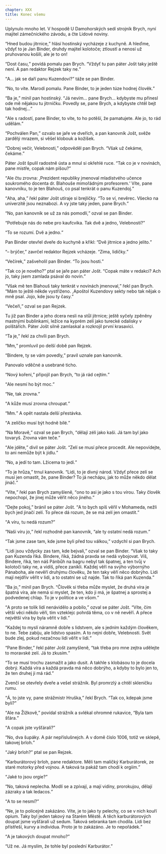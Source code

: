 ```yaml
---
chapter: XXX
title: Konec všemu
---
```


Uplynulo mnoho let.
V hospodě U Damohorských sedí strojník
Brych, nyní majitel zámečnického závodu, a čte Lidové noviny.

<q>Hned budou jitrnice,</q> hlásí hostinský vycházeje z kuchyně.
A hleďme, vždyť to je Jan Binder, druhdy majitel kolotoče; ztloustl a nenosí už pruhovanou košili, ale je to on!

<q>Dost času,</q> povídá pomalu pan Brych.
<q>Vždyť tu pan páter
Jošt taky ještě není.
A pan redaktor Rejzek taky ne.</q>

<q>A… jak se daří panu Kuzendovi?</q>
táže se pan Binder.

<q>No, to víte.
Marodí pomalu.
Pane Binder, to je jeden túze hodnej člověk.</q>

<q>Ba je,</q> mínil pan hostinský.
<q>Já nevím… pane Brych… kdybyste mu přinesl ode mě nějakou tu jitrničku.
Povedly se, pane Brych, a kdybyste chtěl bejt tak hodnej…</q>

<q>Ale s radostí, pane Binder, to víte, to ho potěší, že pamatujete.
Ale jo, to rád udělám.</q>

<q>Pochválen Pan,</q> ozvalo se jaře ve dveřích, a pan kanovník
Jošt, svěže zardělý mrazem, si věšel klobouk a kožíšek.

<q>Dobrej večír, Velebnosti,</q> odpověděl pan Brych.
<q>Však už čekáme, čekáme.</q>

Páter Jošt špulil radostně ústa a mnul si okřehlé ruce.
<q>Tak co je v novinách, pane mistře, copak nám píšou?</q>

<q>Ale čtu zrovna: ,Prezident republiky jmenoval mladistvého učence soukromého docenta dr. Blahouše mimořádným profesorem.‘
Víte, pane kanovníku, to je ten Blahouš, co psal tenkrát o panu Kuzendoj.</q>

<q>Aha, aha,</q> řekl páter Jošt utíraje si brejličky.
<q>To se ví, nevěrec.
Všecko na univerzitě jsou neznabozi.
A vy jste taky jeden, pane Brych.</q>

<q>No, pan kanovník se už za nás pomodlí,</q> ozval se pan Binder.

<q>Potřebuje nás do nebe pro kaufcvika.
Tak dvě a jedno, Velebnosti?</q>

<q>To se rozumí.
Dvě a jedno.</q>

Pan Binder otevřel dveře do kuchyně a křikl:
<q>Dvě jitrnice a jedno jelito.</q>

<q>– brýčer,</q> zavrčel redaktor Rejzek vcházeje.
<q>Zima, lidičky.</q>

<q>Večírek,</q> zašveholil pan Binder.
<q>To jsou hosti.</q>

<q>Tak co je nového?</q>
ptal se jaře pan páter Jošt.
<q>Copak máte v redakci?
Ach jo, taky jsem zamlada psával do novin.</q>

<q>Však mě ten Blahouš taky tenkrát v novinách jmenoval,</q> řekl pan Brych.
<q>Mám to ještě někde vystřiženo. ,Apoštol Kuzendovy sekty nebo tak nějak o mně psal.
Jojo, kde jsou ty časy.</q>

<q>Večeři,</q> ozval se pan Rejzek.

Tu již pan Binder a jeho dcera nesli na stůl jitrnice; ještě syčely zpěněny mastnými bublinkami, ležíce na kyprém zelí jako turecké odalisky v polštářích.
Páter Jošt silně zamlaskal a rozkrojil první krasavici.

<q>Ta je,</q> řekl za chvíli pan Brych.

<q>Mm,</q> promluvil po delší době pan Rejzek.

<q>Bindere, ty se vám povedly,</q> pravil uznale pan kanovník.

Panovalo vděčné a usebrané ticho.

<q>Nový kořeni,</q> připojil pan Brych, <q>to já rád cejtím.</q>

<q>Ale nesmí ho být moc.</q>

<q>Ne, tak zrovna.</q>

<q>A kůže musí zrovna chroupat.</q>

<q>Mm.</q>
A opět nastala delší přestávka.

<q>A zelíčko musí být hodně bílé.</q>

<q>Na Moravě,</q> ozval se pan Brych, <q>dělají zéli jako kaši.
Já tam byl jako tovaryš.
Zrovna vám teče.</q>

<q>Ale jděte,</q> divil se páter Jošt.
<q>Zelí se musí přece procedit.
Ale nepovídejte, to ani nemůže být k jídlu.</q>

<q>No, a jedí to tam.
Lžicema to jedí.</q>

<q>To je hrůza,</q> trnul kanovník.
<q>Lidi, to je divný národ.
Vždyť přece zelí se musí jen omastit, že, pane Binder?
To já nechápu, jak to může někdo dělat jináč.</q>

<q>Víte,</q> řekl pan Brych zamyšleně, <q>ono to asi je jako s tou vírou.
Taky člověk nepochopí, že jinej může věřit něco jiného.</q>

<q>Dejte pokoj,</q> bránil se páter Jošt.
<q>A to bych spíš věřil v
Mohameda, nežli bych jed jinačí zelí.
To přece dá rozum, že se má zelí jen omastit.</q>

<q>A víru, tu nedá rozum?</q>

<q>Naši víru jo,</q> řekl rozhodně pan kanovník, <q>ale ty ostatní nedá rozum.</q>

<q>Tak jsme zase tam, kde jsme byli před tou válkou,</q> vzdychl si pan Brych.

<q>Lidi jsou vždycky zas tam, kde bejvali,</q> ozval se pan Binder.
<q>Však to taky pan Kuzenda říká.
Bindere, říká, žádná pravda se nedá vybojovat.
Víš, Bindere, říká, ten náš Pánbůh na bagru nebyl tak špatnej, a ten tvůj v kolotoči taky ne, a vidíš, přece zanikli.
Každej věří na svýho výbornýho
Pánaboha, ale nevěří druhýmu člověku, že ten taky věří něco dobrýho.
Lidi mají nejdřív věřit v lidi, a to ostatní se už najde.
Tak to říká pan Kuzenda.</q>

<q>Ba jo,</q> mínil pan Brych.
<q>Člověk si třeba může myslet, že druhá víra je špatná víra, ale nemá si myslet, že ten, kdo ji má, je špatnej a sprostej a podvedenej chlap.
To je v politice a ve všom.</q>

<q>A proto se tolik lidí nenávidělo a pobilo,</q> ozval se páter Jošt.
<q>Víte, čím větší věci někdo věří, tím vzteklejc pohrdá těma, co v ně nevěří.
A přece největší víra by byla věřit v lidi.</q>

<q>Každej to myslí náramně dobře s lidstvem, ale s jedním každým člověkem, to ne.
Tebe zabiju, ale lidstvo spasím.
A to nejni dobře, Velebnosti.
Svět bude zlej, pokud nezačnou lidi věřit v lidi.</q>

<q>Pane Binder,</q> řekl páter Jošt zamyšleně, <q>tak třeba pro mne zejtra udělejte to moravské zelí.
Já to zkusím.</q>

<q>To se musí trochu zasmažit a jako dusit.
A takhle s klobásou to je docela dobrý.
Každá víra a každá pravda má něco dobrýho, a kdyby to bylo jen to, že ten druhej ji má rád.</q>

Zvenčí se otevřely dveře a vešel strážník.
Byl promrzlý a chtěl skleničku rumu.

<q>Á, to jste vy, pane strážmistr Hruška,</q> řekl Brych.
<q>Tak co, kdepak jsme byli?</q>

<q>Ale na Žižkově,</q> povídal strážník a svlékal ohromné rukavice, <q>Byla tam šťára.</q>

<q>A copak jste vyšťárali?</q>

<q>No, dva šupáky.
A pár nepříslušnejch.
A v domě číslo 1006, totiž ve sklepě, takovej brloh.</q>

<q>Jaký brloh?</q>
ptal se pan Rejzek.

<q>Karburátorový brloh, pane redaktore.
Měli tam maličký Karburátorek, ze staré motorky před vojnou.
A taková ta pakáž tam chodí k orgiím.</q>

<q>Jaké to jsou orgie?</q>

<q>No, taková neplecha.
Modlí se a zpívají, a mají vidiny, prorokujou, dělají zázraky a tak ledacos.</q>

<q>A to se nesmí?</q>

<q>Ne, je to policejně zakázáno.
Víte, je to jako ty pelechy, co se v nich kouří opium.
Taky byl jeden takový na Starém Městě.
A těch karburátorových doupat jsme vyšťárali už sedum.
Taková sebranka tam chodila.
Lidi bez přístřeší, kurvy a individua.
Proto je to zakázáno.
Je to nepořádek.</q>

<q>A je takových doupat mnoho?</q>

<q>Už ne.
Já myslím, že tohle byl poslední Karburátor.</q>
